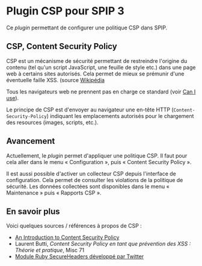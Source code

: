 Plugin CSP pour SPIP 3
======================

Ce *plugin* permettant de configurer une politique CSP dans SPIP.

## CSP, Content Security Policy

CSP est un mécanisme de sécurité permettant de restreindre l'origine du contenu (tel qu'un script JavaScript, une feuille de style etc.) dans une page web à certains sites autorisés. Cela permet de mieux se prémunir d'une éventuelle faille XSS. (source [Wikipédia](https://fr.wikipedia.org/wiki/Content_Security_Policy)

Tous les navigateurs web ne prennent pas en charge ce standard (voir [Can I use](http://caniuse.com/contentsecuritypolicy)).

Le principe de CSP est d'envoyer au navigateur une en-tête HTTP (``Content-Security-Policy``) indiquant les emplacements autorisés pour le chargement des resources (images, scripts, etc.).

## Avancement

Actuellement, le *plugin* permet d'appliquer une politique CSP. Il faut pour cela aller dans le menu « Configuration », puis « Content Security Policy ».

Il est aussi possible d'activer un collecteur CSP depuis l'interface de configuration. Cela permet de consulter les violations de la politique de sécurité. Les données collectées sont disponibles dans le menu « Maintenance » puis « Rapports CSP ».

## En savoir plus

Voici quelques sources / références à propos de CSP :
- [An Introduction to Content Security Policy](http://www.html5rocks.com/en/tutorials/security/content-security-policy/)
- Laurent Butti, *Content Security Policy en tant que prévention des XSS : Théorie et pratique*, Misc 71
- [Module Ruby SecureHeaders développé par Twitter](https://github.com/twitter/secureheaders)
